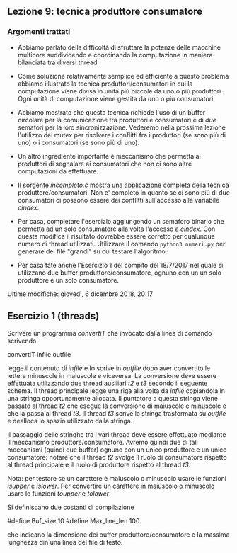 Lezione 9: tecnica produttore consumatore
-----------------------------------------

### Argomenti trattati

-   Abbiamo parlato della difficoltà di sfruttare la potenze delle macchine multicore suddividendo e coordinando la computazione in maniera bilanciata tra diversi thread

-   Come soluzione relativamente semplice ed efficiente a questo problema abbiamo illustrato la tecnica produttori/consumatori in cui la computazione viene divisa in unità più piccole da uno o più produttori. Ogni unità di computazione viene gestita da uno o più consumatori

-   Abbiamo mostrato che questa tecnica richiede l'uso di un buffer circolare per la comunicazione tra produttori e consumatori e di *due* semafori per la loro sincronizzazione. Vederemo nella prossima lezione l'utilizzo dei mutex per risolvere i conflitti fra i produttori (se sono più di uno) o i consumatori (se sono più di uno).

-   Un altro ingrediente importante è meccanismo che permetta ai produttori di segnalare ai consumatori che non ci sono altre computazioni da effettuare.

-   Il sorgente *incompleto.c* mostra una applicazione completa della tecnica produttore/consumatori. Non e' completo in quanto se ci sono più di due consumatori ci possono essere dei conflitti sull'accesso alla variabile *cindex*.

-   Per casa, completare l'esercizio aggiungendo un semaforo binario che permetta ad un solo consumatore alla volta l'accesso a *cindex*. Con questa modifica il risultato dovrebbe essere corretto per qualunque numero di thread utilizzati. Utilizzare il comando `python3 numeri.py` per generare dei file "grandi" su cui testare l'algoritmo.

-   Per casa fate anche l'Esercizio 1 del compito del 18/7/2017 nel quale si utilizzano due buffer produttore/consumatore, ognuno con un un solo produttore e un solo consumatore.

Ultime modifiche: giovedì, 6 dicembre 2018, 20:17

Esercizio 1 (threads)
---------------------

Scrivere un programma *convertiT* che invocato dalla linea di comando scrivendo

  convertiT infile outfile

legge il contenuto di *infile* e lo scrive in *outfile* dopo aver convertito le lettere minuscole in maiuscole e viceversa. La conversione deve essere effettuata utilizzando due thread ausiliari *t2* e *t3* secondo il seguente schema. Il thread principale legge una riga alla volta da *infile* copiandola in una stringa opportunamente allocata. Il puntatore a questa stringa viene passato al thread *t2* che esegue la conversione di maiuscole e minuscole e che la passa al thread *t3*. Il thread *t3* scrive la stringa trasformata su *outfile* e dealloca lo spazio utilizzato dalla stringa.

Il passaggio delle stringhe tra i vari thread deve essere effettuato mediante il meccanismo produttore/consumatore. Avremo quindi due di tali meccanismi (quindi due buffer) ognuno con un unico produttore e un unico consumatore: notare che il thread *t2* svolge il ruolo di consumatore rispetto al thread principale e il ruolo di produttore rispetto al thread *t3*.

Nota: per testare se un carattere è maiuscolo o minuscolo usare le funzioni *isupper* e *islower*. Per convertire un carattere in maiuscolo o minuscolo usare le funzioni *toupper* e *tolower*.

Si definiscano due costanti di compilazione

#define Buf_size 10
#define Max_line_len 100

che indicano la dimensione dei buffer produttore/consumatore e la massima lunghezza din una linea del file di testo.